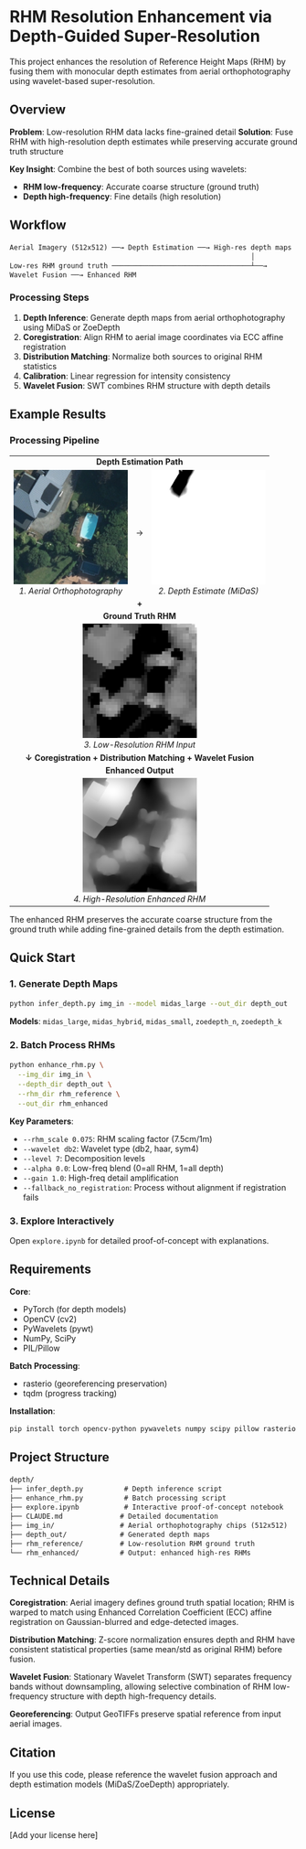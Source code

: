 # RHM Resolution Enhancement via Depth-Guided Super-Resolution

This project enhances the resolution of Reference Height Maps (RHM) by fusing them with monocular depth estimates from aerial orthophotography using wavelet-based super-resolution.

## Overview

**Problem**: Low-resolution RHM data lacks fine-grained detail
**Solution**: Fuse RHM with high-resolution depth estimates while preserving accurate ground truth structure

**Key Insight**: Combine the best of both sources using wavelets:
- **RHM low-frequency**: Accurate coarse structure (ground truth)
- **Depth high-frequency**: Fine details (high resolution)

## Workflow

```
Aerial Imagery (512x512) ──→ Depth Estimation ──→ High-res depth maps
                                                           │
Low-res RHM ground truth ──────────────────────────────────┴──→ Wavelet Fusion ──→ Enhanced RHM
```

### Processing Steps

1. **Depth Inference**: Generate depth maps from aerial orthophotography using MiDaS or ZoeDepth
2. **Coregistration**: Align RHM to aerial image coordinates via ECC affine registration
3. **Distribution Matching**: Normalize both sources to original RHM statistics
4. **Calibration**: Linear regression for intensity consistency
5. **Wavelet Fusion**: SWT combines RHM structure with depth details

## Example Results

### Processing Pipeline

<table>
<tr>
<td align="center" colspan="3"><b>Depth Estimation Path</b></td>
</tr>
<tr>
<td align="center"><img src="img/aerial.png" width="200"/><br/><i>1. Aerial Orthophotography</i></td>
<td align="center">→</td>
<td align="center"><img src="img/depth.png" width="200"/><br/><i>2. Depth Estimate (MiDaS)</i></td>
</tr>
<tr>
<td align="center" colspan="3"><b>+</b></td>
</tr>
<tr>
<td align="center" colspan="3"><b>Ground Truth RHM</b></td>
</tr>
<tr>
<td align="center" colspan="3"><img src="img/rhm_input.png" width="200"/><br/><i>3. Low-Resolution RHM Input</i></td>
</tr>
<tr>
<td align="center" colspan="3"><b>↓ Coregistration + Distribution Matching + Wavelet Fusion</b></td>
</tr>
<tr>
<td align="center" colspan="3"><b>Enhanced Output</b></td>
</tr>
<tr>
<td align="center" colspan="3"><img src="img/rhm_output.png" width="200"/><br/><i>4. High-Resolution Enhanced RHM</i></td>
</tr>
</table>

The enhanced RHM preserves the accurate coarse structure from the ground truth while adding fine-grained details from the depth estimation.

## Quick Start

### 1. Generate Depth Maps

```bash
python infer_depth.py img_in --model midas_large --out_dir depth_out
```

**Models**: `midas_large`, `midas_hybrid`, `midas_small`, `zoedepth_n`, `zoedepth_k`

### 2. Batch Process RHMs

```bash
python enhance_rhm.py \
  --img_dir img_in \
  --depth_dir depth_out \
  --rhm_dir rhm_reference \
  --out_dir rhm_enhanced
```

**Key Parameters**:
- `--rhm_scale 0.075`: RHM scaling factor (7.5cm/1m)
- `--wavelet db2`: Wavelet type (db2, haar, sym4)
- `--level 7`: Decomposition levels
- `--alpha 0.0`: Low-freq blend (0=all RHM, 1=all depth)
- `--gain 1.0`: High-freq detail amplification
- `--fallback_no_registration`: Process without alignment if registration fails

### 3. Explore Interactively

Open `explore.ipynb` for detailed proof-of-concept with explanations.

## Requirements

**Core**:
- PyTorch (for depth models)
- OpenCV (cv2)
- PyWavelets (pywt)
- NumPy, SciPy
- PIL/Pillow

**Batch Processing**:
- rasterio (georeferencing preservation)
- tqdm (progress tracking)

**Installation**:
```bash
pip install torch opencv-python pywavelets numpy scipy pillow rasterio tqdm
```

## Project Structure

```
depth/
├── infer_depth.py          # Depth inference script
├── enhance_rhm.py          # Batch processing script
├── explore.ipynb           # Interactive proof-of-concept notebook
├── CLAUDE.md              # Detailed documentation
├── img_in/                # Aerial orthophotography chips (512x512)
├── depth_out/             # Generated depth maps
├── rhm_reference/         # Low-resolution RHM ground truth
└── rhm_enhanced/          # Output: enhanced high-res RHMs
```

## Technical Details

**Coregistration**: Aerial imagery defines ground truth spatial location; RHM is warped to match using Enhanced Correlation Coefficient (ECC) affine registration on Gaussian-blurred and edge-detected images.

**Distribution Matching**: Z-score normalization ensures depth and RHM have consistent statistical properties (same mean/std as original RHM) before fusion.

**Wavelet Fusion**: Stationary Wavelet Transform (SWT) separates frequency bands without downsampling, allowing selective combination of RHM low-frequency structure with depth high-frequency details.

**Georeferencing**: Output GeoTIFFs preserve spatial reference from input aerial images.

## Citation

If you use this code, please reference the wavelet fusion approach and depth estimation models (MiDaS/ZoeDepth) appropriately.

## License

[Add your license here]
